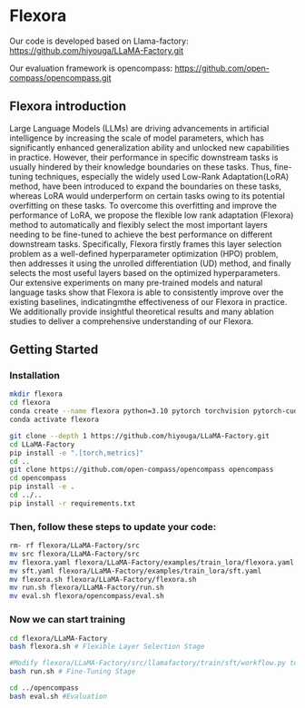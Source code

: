 # Flexora
Our code is developed based on Llama-factory:
https://github.com/hiyouga/LLaMA-Factory.git

Our evaluation framework is opencompass:
https://github.com/open-compass/opencompass.git

## Flexora introduction
Large Language Models (LLMs) are driving advancements in artificial intelligence by increasing the scale of model parameters, which has significantly enhanced generalization ability and unlocked new capabilities in practice. However, their performance in specific downstream tasks is usually hindered by their knowledge boundaries on these tasks. Thus, fine-tuning techniques, especially the widely used Low-Rank Adaptation(LoRA) method, have been introduced to expand the boundaries on these tasks, whereas LoRA would underperform on certain tasks owing to its potential overfitting on these tasks. To overcome this overfitting and improve the performance of LoRA, we propose the flexible low rank adaptation (Flexora) method to automatically and flexibly select the most important layers needing to be fine-tuned to achieve the best performance on different downstream tasks. Specifically, Flexora firstly frames this layer selection problem as a well-defined hyperparameter optimization (HPO) problem, then addresses
it using the unrolled differentiation (UD) method, and finally selects the most useful layers based on the optimized hyperparameters. Our extensive experiments on many pre-trained models and natural language tasks show that Flexora is able to consistently improve over the existing baselines, indicatingmthe effectiveness of our Flexora in practice. We additionally provide insightful theoretical results and many ablation studies to deliver a comprehensive understanding of our Flexora.

## Getting Started
### Installation

```bash
mkdir flexora 
cd flexora
conda create --name flexora python=3.10 pytorch torchvision pytorch-cuda -c nvidia -c pytorch -y
conda activate flexora

git clone --depth 1 https://github.com/hiyouga/LLaMA-Factory.git
cd LLaMA-Factory
pip install -e ".[torch,metrics]"
cd ..
git clone https://github.com/open-compass/opencompass opencompass
cd opencompass
pip install -e .
cd ../..
pip install -r requirements.txt
```
### Then, follow these steps to update your code:
```bash
rm- rf flexora/LLaMA-Factory/src
mv src flexora/LLaMA-Factory/src
mv flexora.yaml flexora/LLaMA-Factory/examples/train_lora/flexora.yaml
mv sft.yaml flexora/LLaMA-Factory/examples/train_lora/sft.yaml
mv flexora.sh flexora/LLaMA-Factory/flexora.sh
mv run.sh flexora/LLaMA-Factory/run.sh
mv eval.sh flexora/opencompass/eval.sh
```
### Now we can start training
```bash
cd flexora/LLaMA-Factory
bash flexora.sh # Flexible Layer Selection Stage

#Modify flexora/LLaMA-Factory/src/llamafactory/train/sft/workflow.py to change the selected layer for fine-tuning
bash run.sh # Fine-Tuning Stage

cd ../opencompass
bash eval.sh #Evaluation
```